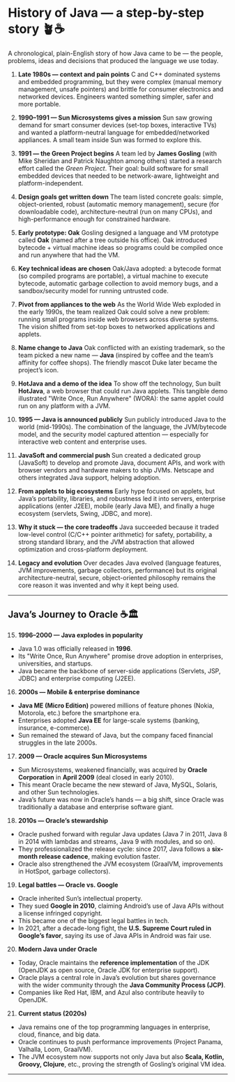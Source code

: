 # History of Java — a step-by-step story 🪴☕️

A chronological, plain-English story of how Java came to be — the people, problems, ideas and decisions that produced the language we use today.

1. **Late 1980s — context and pain points**
   C and C++ dominated systems and embedded programming, but they were complex (manual memory management, unsafe pointers) and brittle for consumer electronics and networked devices. Engineers wanted something simpler, safer and more portable.

2. **1990–1991 — Sun Microsystems gives a mission**
   Sun saw growing demand for smart consumer devices (set-top boxes, interactive TVs) and wanted a platform-neutral language for embedded/networked appliances. A small team inside Sun was formed to explore this.

3. **1991 — the Green Project begins**
   A team led by **James Gosling** (with Mike Sheridan and Patrick Naughton among others) started a research effort called the *Green Project*. Their goal: build software for small embedded devices that needed to be network-aware, lightweight and platform-independent.

4. **Design goals get written down**
   The team listed concrete goals: simple, object-oriented, robust (automatic memory management), secure (for downloadable code), architecture-neutral (run on many CPUs), and high-performance enough for constrained hardware.

5. **Early prototype: Oak**
   Gosling designed a language and VM prototype called **Oak** (named after a tree outside his office). Oak introduced bytecode + virtual machine ideas so programs could be compiled once and run anywhere that had the VM.

6. **Key technical ideas are chosen**
   Oak/Java adopted: a bytecode format (so compiled programs are portable), a virtual machine to execute bytecode, automatic garbage collection to avoid memory bugs, and a sandbox/security model for running untrusted code.

7. **Pivot from appliances to the web**
   As the World Wide Web exploded in the early 1990s, the team realized Oak could solve a new problem: running small programs inside web browsers across diverse systems. The vision shifted from set-top boxes to networked applications and applets.

8. **Name change to Java**
   Oak conflicted with an existing trademark, so the team picked a new name — **Java** (inspired by coffee and the team’s affinity for coffee shops). The friendly mascot Duke later became the project’s icon.

9. **HotJava and a demo of the idea**
   To show off the technology, Sun built **HotJava**, a web browser that could run Java applets. This tangible demo illustrated "Write Once, Run Anywhere" (WORA): the same applet could run on any platform with a JVM.

10. **1995 — Java is announced publicly**
    Sun publicly introduced Java to the world (mid-1990s). The combination of the language, the JVM/bytecode model, and the security model captured attention — especially for interactive web content and enterprise uses.

11. **JavaSoft and commercial push**
    Sun created a dedicated group (JavaSoft) to develop and promote Java, document APIs, and work with browser vendors and hardware makers to ship JVMs. Netscape and others integrated Java support, helping adoption.

12. **From applets to big ecosystems**
    Early hype focused on applets, but Java’s portability, libraries, and robustness led it into servers, enterprise applications (enter J2EE), mobile (early Java ME), and finally a huge ecosystem (servlets, Swing, JDBC, and more).

13. **Why it stuck — the core tradeoffs**
    Java succeeded because it traded low-level control (C/C++ pointer arithmetic) for safety, portability, a strong standard library, and the JVM abstraction that allowed optimization and cross-platform deployment.

14. **Legacy and evolution**
    Over decades Java evolved (language features, JVM improvements, garbage collectors, performance) but its original architecture-neutral, secure, object-oriented philosophy remains the core reason it was invented and why it kept being used.

---

## Java’s Journey to Oracle ☕🏛

15. **1996–2000 — Java explodes in popularity**

* Java 1.0 was officially released in **1996**.
* Its "Write Once, Run Anywhere" promise drove adoption in enterprises, universities, and startups.
* Java became the backbone of server-side applications (Servlets, JSP, JDBC) and enterprise computing (J2EE).

16. **2000s — Mobile & enterprise dominance**

* **Java ME (Micro Edition)** powered millions of feature phones (Nokia, Motorola, etc.) before the smartphone era.
* Enterprises adopted **Java EE** for large-scale systems (banking, insurance, e-commerce).
* Sun remained the steward of Java, but the company faced financial struggles in the late 2000s.

17. **2009 — Oracle acquires Sun Microsystems**

* Sun Microsystems, weakened financially, was acquired by **Oracle Corporation** in **April 2009** (deal closed in early 2010).
* This meant Oracle became the new steward of Java, MySQL, Solaris, and other Sun technologies.
* Java’s future was now in Oracle’s hands — a big shift, since Oracle was traditionally a database and enterprise software giant.

18. **2010s — Oracle’s stewardship**

* Oracle pushed forward with regular Java updates (Java 7 in 2011, Java 8 in 2014 with lambdas and streams, Java 9 with modules, and so on).
* They professionalized the release cycle: since 2017, Java follows a **six-month release cadence**, making evolution faster.
* Oracle also strengthened the JVM ecosystem (GraalVM, improvements in HotSpot, garbage collectors).

19. **Legal battles — Oracle vs. Google**

* Oracle inherited Sun’s intellectual property.
* They sued **Google in 2010**, claiming Android’s use of Java APIs without a license infringed copyright.
* This became one of the biggest legal battles in tech.
* In 2021, after a decade-long fight, the **U.S. Supreme Court ruled in Google’s favor**, saying its use of Java APIs in Android was fair use.

20. **Modern Java under Oracle**

* Today, Oracle maintains the **reference implementation** of the JDK (OpenJDK as open source, Oracle JDK for enterprise support).
* Oracle plays a central role in Java’s evolution but shares governance with the wider community through the **Java Community Process (JCP)**.
* Companies like Red Hat, IBM, and Azul also contribute heavily to OpenJDK.

21. **Current status (2020s)**

* Java remains one of the top programming languages in enterprise, cloud, finance, and big data.
* Oracle continues to push performance improvements (Project Panama, Valhalla, Loom, GraalVM).
* The JVM ecosystem now supports not only Java but also **Scala, Kotlin, Groovy, Clojure**, etc., proving the strength of Gosling’s original VM idea.

---
